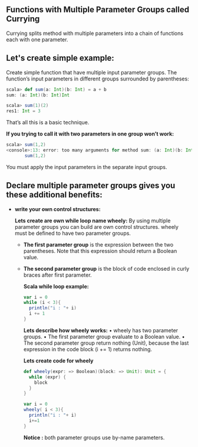 ## Functions with Multiple Parameter Groups called Currying
Currying splits method with multiple parameters into a chain of functions each with one parameter.

## Let's create simple example:

Create simple function that have multiple input parameter groups.  The function’s input parameters in different groups surrounded by parentheses:
```scala
scala> def sum(a: Int)(b: Int) = a + b
sum: (a: Int)(b: Int)Int

scala> sum(1)(2)
res1: Int = 3
```
That’s all this is a basic technique.

**If you trying to call it with two parameters in one group won’t work:**
```scala
scala> sum(1,2)
<console>:13: error: too many arguments for method sum: (a: Int)(b: Int)Int
       sum(1,2)
```
You must apply the input parameters in the separate input groups.

## Declare multiple parameter groups gives you these additional benefits:

 - **write your own control structures:**

	**Lets create are own while loop name wheely:**  By using multiple parameter groups you can build are own control structures. wheely must be defined to have two parameter groups.
	

	 - **The first parameter group** is the expression between the two parentheses. Note that this expression should return a Boolean value.
	 - **The second parameter group** is the block of code enclosed in curly braces after first parameter.

		**Scala while loop example:**
		```scala
		var i = 0
	    while (i < 3){
	      println("i : "+ i)
	      i += 1
	    }
		```
		**Lets describe how wheely works:**
		• wheely has two parameter groups.
		• The first parameter group evaluate to a Boolean value.
		• The second parameter group return nothing (Unit), because the last expression in the code block (i += 1) returns nothing.
		
		**Lets create code for wheely**
		```scala
		def wheely(expr: => Boolean)(block: => Unit): Unit = {
	      while (expr) {
	        block
	      }
	    }

	    var i = 0
	    wheely( i < 3){
	      println("i : "+ i)
	      i+=1
	    }
		```

		**Notice :** both parameter groups use by-name parameters. 
		
		

<!--stackedit_data:
eyJoaXN0b3J5IjpbLTUwNjczMTA2MCwtMTg3Mjc1OTY1OSw2Nz
kzMzIzNjUsLTQwMzk3NzQ2MSwtMTczMjIzODc5OCwyMDM2Njg2
NjEyLDQ2ODk5MDI5NiwxMjc0OTY1ODUyLDgxNzg2MTgxMyw1Mj
EyNzQyOTMsLTMwNzI5MjQ3LDEyMTUxMzI1MzIsLTEzNDMxODYw
NDcsMTg2NjM3MzAxMywtMTE5Mjc3NDc1NSw5NzYxNDc0NzMsLT
g5Mzc2ODg0LC0xMDc5NDM0MTM3LC01NjUxMTM2MzcsLTE1Njk5
MDQxNDJdfQ==
-->